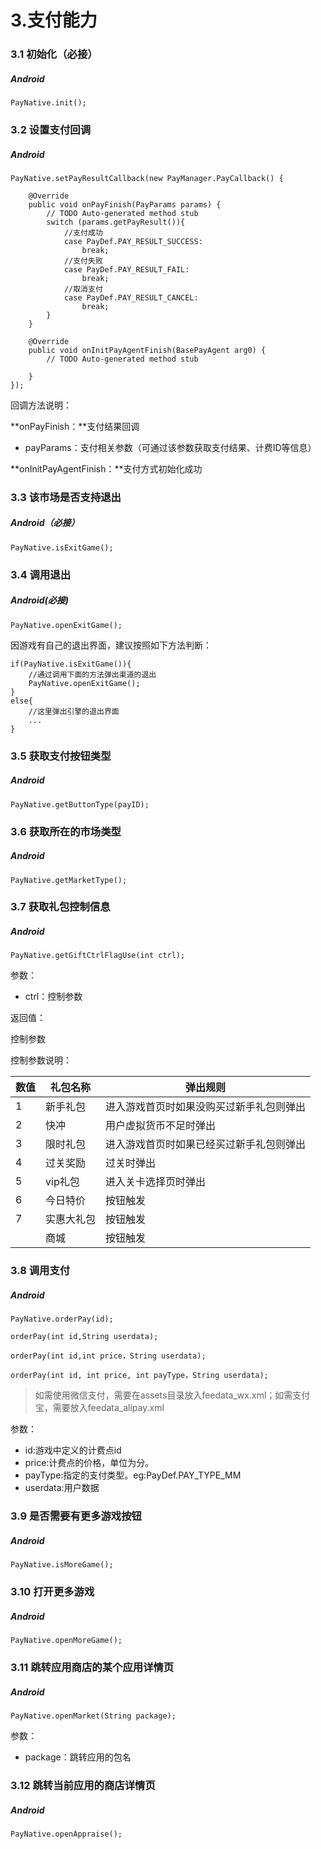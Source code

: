 # 3.支付能力

### 3.1 初始化（必接）

##### Android

```text
PayNative.init();
```

### 3.2 设置支付回调

##### Android

```text
PayNative.setPayResultCallback(new PayManager.PayCallback() {

    @Override
    public void onPayFinish(PayParams params) {
        // TODO Auto-generated method stub
        switch (params.getPayResult()){
            //支付成功
            case PayDef.PAY_RESULT_SUCCESS:
                break;
            //支付失败
            case PayDef.PAY_RESULT_FAIL:
                break;
            //取消支付
            case PayDef.PAY_RESULT_CANCEL:
                break;
        }
    }

    @Override
    public void onInitPayAgentFinish(BasePayAgent arg0) {
        // TODO Auto-generated method stub

    }
});
```

回调方法说明：

**onPayFinish：**支付结果回调

- payParams：支付相关参数（可通过该参数获取支付结果、计费ID等信息）

**onInitPayAgentFinish：**支付方式初始化成功

### 3.3 该市场是否支持退出

##### Android（必接）

```text
PayNative.isExitGame();
```

### 3.4 调用退出

##### Android(必接)

```text
PayNative.openExitGame();
```

因游戏有自己的退出界面，建议按照如下方法判断：

```text
if(PayNative.isExitGame()){
    //通过调用下面的方法弹出渠道的退出
    PayNative.openExitGame();
}
else{
    //这里弹出引擎的退出界面
    ...
}
```

### 3.5 获取支付按钮类型

##### Android

```text
PayNative.getButtonType(payID);
```

### 3.6 获取所在的市场类型

##### Android

```text
PayNative.getMarketType();
```

### 3.7 获取礼包控制信息

##### Android

```text
PayNative.getGiftCtrlFlagUse(int ctrl);
```

参数：

- ctrl：控制参数

返回值：

控制参数



控制参数说明：  

| 数值 | 礼包名称   | 弹出规则                                 |
| ---- | ---------- | ---------------------------------------- |
| 1    | 新手礼包   | 进入游戏首页时如果没购买过新手礼包则弹出 |
| 2    | 快冲       | 用户虚拟货币不足时弹出                   |
| 3    | 限时礼包   | 进入游戏首页时如果已经买过新手礼包则弹出 |
| 4    | 过关奖励   | 过关时弹出                               |
| 5    | vip礼包    | 进入关卡选择页时弹出                     |
| 6    | 今日特价   | 按钮触发                                 |
| 7    | 实惠大礼包 | 按钮触发                                 |
|      | 商城       | 按钮触发                                 |



### 3.8 调用支付

##### Android

```text
PayNative.orderPay(id);
```

```text
orderPay(int id,String userdata);
```

```text
orderPay(int id,int price，String userdata);
```

```text
orderPay(int id, int price, int payType，String userdata);
```

> 如需使用微信支付，需要在assets目录放入feedata_wx.xml；如需支付宝，需要放入feedata_alipay.xml

参数：

- id:游戏中定义的计费点id
- price:计费点的价格，单位为分。   
- payType:指定的支付类型。eg:PayDef.PAY\_TYPE\_MM   
- userdata:用户数据

### 3.9 是否需要有更多游戏按钮

##### Android

```text
PayNative.isMoreGame();
```

### 3.10 打开更多游戏

##### Android

```text
PayNative.openMoreGame();
```

### 3.11 跳转应用商店的某个应用详情页

##### Android

```text
PayNative.openMarket(String package);
```

参数：

- package：跳转应用的包名

### 3.12 跳转当前应用的商店详情页

##### Android

```text
PayNative.openAppraise();
```

